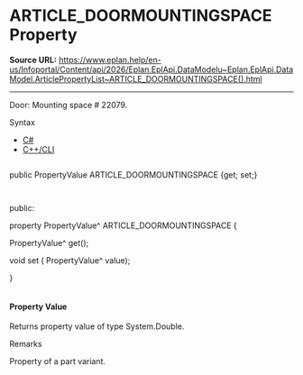 # ARTICLE_DOORMOUNTINGSPACE Property

**Source URL:** https://www.eplan.help/en-us/Infoportal/Content/api/2026/Eplan.EplApi.DataModelu~Eplan.EplApi.DataModel.ArticlePropertyList~ARTICLE_DOORMOUNTINGSPACE().html

---

Door: Mounting space # 22079.

Syntax

- [C#](#i-syntax-CS)
- [C++/CLI](#i-syntax-CPP2005)

```
```
public PropertyValue ARTICLE_DOORMOUNTINGSPACE {get; set;}
```
```

```
```
public:

property PropertyValue^ ARTICLE_DOORMOUNTINGSPACE {

   PropertyValue^ get();

   void set (    PropertyValue^ value);

}
```
```

#### Property Value

Returns property value of type System.Double.

Remarks

Property of a part variant.
